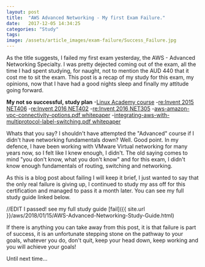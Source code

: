 ```yaml
---
layout: post
title:  "AWS Advanced Networking - My first Exam Failure."
date:   2017-12-05 14:34:25
categories: "Study"
tags: 
image: /assets/article_images/exam-failure/Success_Failure.jpg
---
```


As the title suggests, I failed my first exam yesterday, the AWS - Advanced Networking Specialty. I was pretty dejected coming out of the exam, all the time I had spent studying, for naught, not to mention the AUD 440 that it cost me to sit the exam. This post is a recap of my study for this exam, my opinions, now that I have had a good nights sleep and finally my attitude going forward. 

**My not so successful, study plan**
-[Linux Academy course](https://linuxacademy.com/amazon-web-services/training/course/name/aws-certified-networking-specialty) 
-[re:Invent 2015 NET406](https://www.youtube.com/watch?v=SMvom9QjkPk)
-[re:Invent 2016 NET402](https://www.youtube.com/watch?v=Qep11X1r1QA)
-[re:Invent 2016 NET305](https://www.youtube.com/watch?v=F2AWkGem7Sw)
-[aws-amazon-vpc-connectivity-options.pdf whitepaper](https://d1.awsstatic.com/whitepapers/aws-amazon-vpc-connectivity-options.pdf)
-[integrating-aws-with-multiprotocol-label-switching.pdf whitepaper](https://d1.awsstatic.com/whitepapers/Networking/integrating-aws-with-multiprotocol-label-switching.pdf) 


Whats that you say? I shouldn't have attempted the "Advanced" course if I didn't have networking fundamentals down? Well. Good point. In my defence, I have been working with VMware Virtual networking for many years now, so I felt like I knew enough, I didn't. The old saying comes to mind
"you don't know, what you don't know" and for this exam, I didn't know enough fundamentals of routing, switching and networking.

As this is a blog post about failing I will keep it brief, I just wanted to say that the only real failure is giving up, I continued to study my ass off for this certification and managed to pass it a month later. You can see my full study guide linked below.

//EDIT I passed! see my full study guide [fail]({{ site.url }}/aws/2018/01/15/AWS-Advanced-Networking-Study-Guide.html)

If there is anything you can take away from this post, it is that failure is part of success, it is an unfortunate stepping stone on the pathway to your goals, whatever you do, don't quit, keep your head down, keep working and you will achieve your goals!

Until next time...